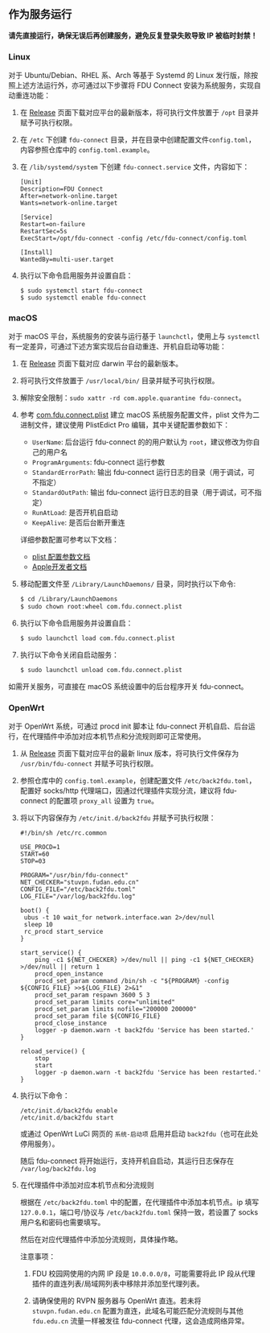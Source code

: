 ## 作为服务运行

**请先直接运行，确保无误后再创建服务，避免反复登录失败导致 IP 被临时封禁！**

### Linux

对于 Ubuntu/Debian、RHEL 系、Arch 等基于 Systemd 的 Linux 发行版，除按照上述方法运行外，亦可通过以下步骤将 FDU Connect 安装为系统服务，实现自动重连功能：

1. 在 [Release](https://github.com/Mythologyli/FDU-Connect/releases) 页面下载对应平台的最新版本，将可执行文件放置于 `/opt` 目录并赋予可执行权限。

2. 在 `/etc` 下创建 `fdu-connect` 目录，并在目录中创建配置文件`config.toml`，内容参照仓库中的 `config.toml.example`。

3. 在 `/lib/systemd/system` 下创建 `fdu-connect.service` 文件，内容如下：

   ```
   [Unit]
   Description=FDU Connect
   After=network-online.target
   Wants=network-online.target
   
   [Service]
   Restart=on-failure
   RestartSec=5s
   ExecStart=/opt/fdu-connect -config /etc/fdu-connect/config.toml
   
   [Install]
   WantedBy=multi-user.target
   ```

4. 执行以下命令启用服务并设置自启：
   ```
   $ sudo systemctl start fdu-connect
   $ sudo systemctl enable fdu-connect
   ```
   
### macOS

对于 macOS 平台，系统服务的安装与运行基于 `launchctl`，使用上与 `systemctl` 有一定差异，可通过下述方案实现后台自动重连、开机自启动等功能：

1. 在 [Release](https://github.com/akirasalvare/fdu-connect/releases) 页面下载对应 darwin 平台的最新版本。

2. 将可执行文件放置于 `/usr/local/bin/` 目录并赋予可执行权限。

3. 解除安全限制：`sudo xattr -rd com.apple.quarantine fdu-connect`。

4. 参考 [com.fdu.connect.plist](com.fdu.connect.plist) 建立 macOS 系统服务配置文件，plist 文件为二进制文件，建议使用 PlistEdict Pro 编辑，其中关键配置参数如下：

    + `UserName`: 后台运行 fdu-connect 的的用户默认为 `root`，建议修改为你自己的用户名
    + `ProgramArguments`: fdu-connect 运行参数
    + `StandardErrorPath`: 输出 fdu-connect 运行日志的目录（用于调试，可不指定）
    + `StandardOutPath`: 输出 fdu-connect 运行日志的目录（用于调试，可不指定）
    + `RunAtLoad`: 是否开机自启动
    + `KeepAlive`: 是否后台断开重连

   详细参数配置可参考以下文档：

    + [plist 配置参数文档](https://keith.github.io/xcode-man-pages/launchd.plist.5.html#OnDemand)
    + [Apple开发者文档](https://developer.apple.com/library/archive/documentation/MacOSX/Conceptual/BPSystemStartup/Chapters/Introduction.html#//apple_ref/doc/uid/10000172i-SW1-SW1)

5. 移动配置文件至 `/Library/LaunchDaemons/` 目录，同时执行以下命令:
   ```zsh
   $ cd /Library/LaunchDaemons
   $ sudo chown root:wheel com.fdu.connect.plist
   ```

6. 执行以下命令启用服务并设置自启：
   ```zsh
   $ sudo launchctl load com.fdu.connect.plist
   ```

7. 执行以下命令关闭自启动服务：
   ```zsh
   $ sudo launchctl unload com.fdu.connect.plist
   ```

如需开关服务，可直接在 macOS 系统设置中的后台程序开关 fdu-connect。

### OpenWrt

对于 OpenWrt 系统，可通过 procd init 脚本让 fdu-connect 开机自启、后台运行，在代理插件中添加对应本机节点和分流规则即可正常使用。

1. 从 [Release](https://github.com/Mythologyli/FDU-Connect/releases) 页面下载对应平台的最新 linux 版本，将可执行文件保存为 `/usr/bin/fdu-connect` 并赋予可执行权限。

2. 参照仓库中的 `config.toml.example`，创建配置文件 `/etc/back2fdu.toml`，配置好 socks/http 代理端口，因通过代理插件实现分流，建议将 fdu-connect 的配置项 `proxy_all` 设置为 `true`。

3. 将以下内容保存为 `/etc/init.d/back2fdu` 并赋予可执行权限：

   ```shell
   #!/bin/sh /etc/rc.common
   
   USE_PROCD=1
   START=60
   STOP=03
   
   PROGRAM="/usr/bin/fdu-connect"
   NET_CHECKER="stuvpn.fudan.edu.cn"
   CONFIG_FILE="/etc/back2fdu.toml"
   LOG_FILE="/var/log/back2fdu.log"
   
   boot() {
   	ubus -t 10 wait_for network.interface.wan 2>/dev/null
   	sleep 10
   	rc_procd start_service
   }
   
   start_service() {
       ping -c1 ${NET_CHECKER} >/dev/null || ping -c1 ${NET_CHECKER} >/dev/null || return 1
       procd_open_instance
       procd_set_param command /bin/sh -c "${PROGRAM} -config ${CONFIG_FILE} >>${LOG_FILE} 2>&1"
       procd_set_param respawn 3600 5 3
       procd_set_param limits core="unlimited"
       procd_set_param limits nofile="200000 200000"
       procd_set_param file ${CONFIG_FILE}
       procd_close_instance
       logger -p daemon.warn -t back2fdu 'Service has been started.'
   }
   
   reload_service() {
       stop
       start
       logger -p daemon.warn -t back2fdu 'Service has been restarted.'
   }
   ```

4. 执行以下命令：

   ```shell
   /etc/init.d/back2fdu enable
   /etc/init.d/back2fdu start
   ```

   或通过 OpenWrt LuCi 网页的 `系统-启动项` 启用并启动 `back2fdu`（也可在此处停用服务）。

   随后 fdu-connect 将开始运行，支持开机自启动，其运行日志保存在 `/var/log/back2fdu.log`

5. 在代理插件中添加对应本机节点和分流规则

   根据在 `/etc/back2fdu.toml` 中的配置，在代理插件中添加本机节点。ip 填写 `127.0.0.1`，端口号/协议与 `/etc/back2fdu.toml` 保持一致，若设置了 socks 用户名和密码也需要填写。

   然后在对应代理插件中添加分流规则，具体操作略。

   注意事项：

    1. FDU 校园网使用的内网 IP 段是 `10.0.0.0/8`，可能需要将此 IP 段从代理插件的直连列表/局域网列表中移除并添加至代理列表。

    2. 请确保使用的 RVPN 服务器与 OpenWrt 直连。若未将 `stuvpn.fudan.edu.cn` 配置为直连，此域名可能匹配分流规则与其他 `fdu.edu.cn` 流量一样被发往 fdu-connect 代理，这会造成网络异常。